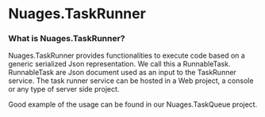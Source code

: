 # Nuages.TaskRunner

### What is Nuages.TaskRunner?

Nuages.TaskRunner provides functionalities to execute code based on a generic serialized Json representation. 
We call this a RunnableTask. RunnableTask are Json document used as an input to the TaskRunner service. 
The task runner service can be hosted in a Web project, a console or any type of server side project.

Good example of the usage can be found in our Nuages.TaskQueue project. 



